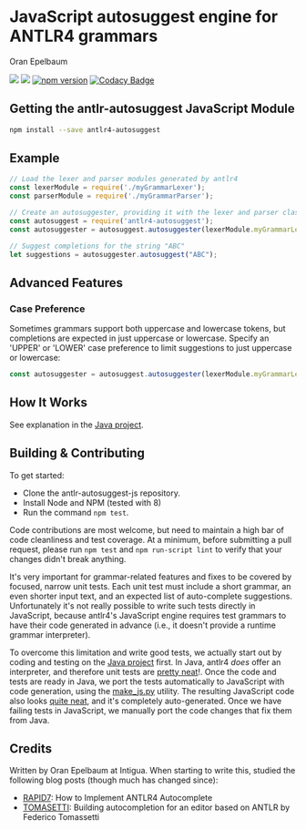 JavaScript autosuggest engine for ANTLR4 grammars
=================================================
Oran Epelbaum

[<img src="https://travis-ci.org/oranoran/antlr4-autosuggest-js.svg?branch=master">](https://travis-ci.org/oranoran/antlr4-autosuggest-js ) [<img src="https://api.codacy.com/project/badge/Grade/b5195e72e90043f79d9c3cbf7e80bd1e">](https://www.codacy.com/app/oranoran/antlr4-autosuggest-js?utm_content=oranoran/antlr4-autosuggest-js&utm_campaign=Badge_Grade ) [![npm version](https://badge.fury.io/js/antlr4-autosuggest.svg)](https://badge.fury.io/js/antlr4-autosuggest) [![Codacy Badge](https://api.codacy.com/project/badge/Coverage/b5195e72e90043f79d9c3cbf7e80bd1e)](https://www.codacy.com/app/oranoran/antlr4-autosuggest-js)

Getting the antlr-autosuggest JavaScript Module
-----------------------------------------------
```bash
npm install --save antlr4-autosuggest
```

Example
-------

```javascript
// Load the lexer and parser modules generated by antlr4
const lexerModule = require('./myGrammarLexer');
const parserModule = require('./myGrammarParser');

// Create an autosuggester, providing it with the lexer and parser classes
const autosuggest = require('antlr4-autosuggest');
const autosuggester = autosuggest.autosuggester(lexerModule.myGrammarLexer, parserModule.myGrammarParser);

// Suggest completions for the string "ABC"
let suggestions = autosuggester.autosuggest("ABC");
```

Advanced Features
-----------------

### Case Preference

Sometimes grammars support both uppercase and lowercase tokens, but completions are expected in just uppercase or lowercase. Specify an 'UPPER' or 'LOWER' case preference to limit suggestions to just uppercase or lowercase:

```javascript
const autosuggester = autosuggest.autosuggester(lexerModule.myGrammarLexer, parserModule.myGrammarParser, 'LOWER');
```


How It Works
------------
See explanation in the [Java project](https://github.com/oranoran/antlr4-autosuggest/).

Building & Contributing
-----------------------
To get started:
* Clone the antlr-autosuggest-js repository.
* Install Node and NPM (tested with 8)
* Run the command `npm test`.

Code contributions are most welcome, but need to maintain a high bar of code cleanliness and test coverage. At a minimum, before submitting a pull request, please run `npm test` and `npm run-script lint` to verify that your changes didn't break anything.

It's very important for grammar-related features and fixes to be covered by focused, narrow unit tests. Each unit test must include a short grammar, an even shorter input text, and an expected list of auto-complete suggestions. Unfortunately it's not really possible to write such tests directly in JavaScript, because antlr4's JavaScript engine requires test grammars to have their code generated in advance (i.e., it doesn't provide a runtime grammar interpreter).

To overcome this limitation and write good tests, we actually start out by coding and testing on the [Java project](https://github.com/oranoran/antlr4-autosuggest/) first. In Java, antlr4 *does* offer an interpreter, and therefore unit tests are [pretty neat](https://github.com/oranoran/antlr4-autosuggest/blob/master/src/test/java/com/intigua/antlr4/autosuggest/AutoSuggesterTest.java)!. Once the code and tests are ready in Java, we port the tests automatically to JavaScript with code generation, using the [make_js.py](https://github.com/oranoran/antlr4-autosuggest/blob/master/make_js.py) utility. The resulting JavaScript code also looks [quite neat](https://github.com/oranoran/antlr4-autosuggest-js/blob/master/spec/generatedTestsFromJava.spec.js), and it's completely auto-generated. Once we have failing tests in JavaScript, we manually port the code changes that fix them from Java.

Credits
-------
Written by Oran Epelbaum at Intigua.
When starting to write this, studied the following blog posts (though much has changed since):

* [RAPID7](https://blog.rapid7.com/2015/06/29/how-to-implement-antlr4-autocomplete/): How to Implement ANTLR4 Autocomplete
* [TOMASETTI](https://tomassetti.me/autocompletion-editor-antlr/): Building autocompletion for an editor based on ANTLR by Federico Tomassetti
